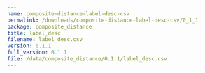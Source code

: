 ```yaml
---
name: composite-distance-label-desc-csv
permalink: /downloads/composite-distance-label-desc-csv/0_1_1
package: composite_distance
title: label_desc
filename: label_desc.csv
version: 0.1.1
full_version: 0.1.1
file: /data/composite_distance/0.1.1/label_desc.csv
---
```

